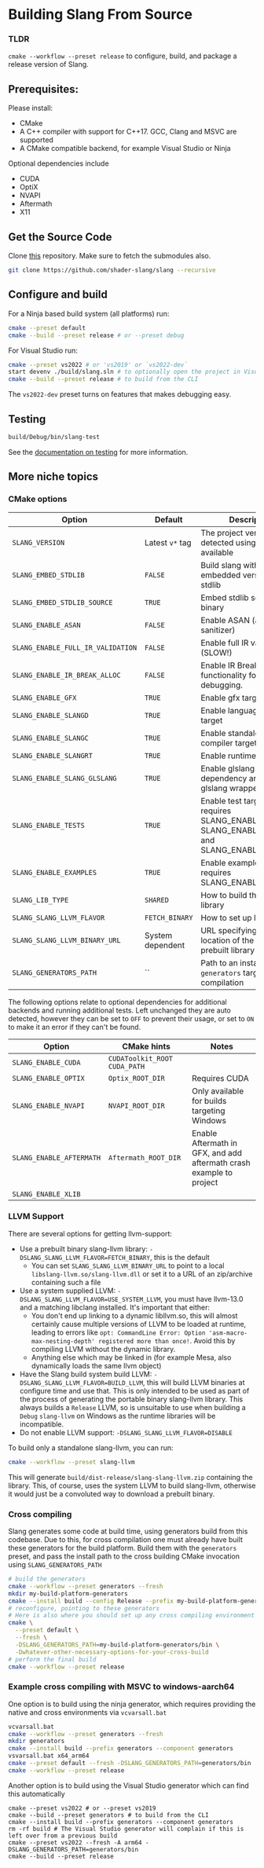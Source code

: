 # Building Slang From Source

### TLDR

`cmake --workflow --preset release` to configure, build, and package a release
version of Slang.

## Prerequisites:

Please install:

- CMake
- A C++ compiler with support for C++17. GCC, Clang and MSVC are supported
- A CMake compatible backend, for example Visual Studio or Ninja

Optional dependencies include

- CUDA
- OptiX
- NVAPI
- Aftermath
- X11

## Get the Source Code

Clone [this](https://github.com/shader-slang/slang) repository. Make sure to
fetch the submodules also.

```bash
git clone https://github.com/shader-slang/slang --recursive
```

## Configure and build

For a Ninja based build system (all platforms) run:
```bash
cmake --preset default
cmake --build --preset release # or --preset debug
```

For Visual Studio run:
```bash
cmake --preset vs2022 # or 'vs2019' or `vs2022-dev`
start devenv ./build/slang.sln # to optionally open the project in Visual Studio
cmake --build --preset release # to build from the CLI
```

The `vs2022-dev` preset turns on features that makes debugging easy.

## Testing

```bash
build/Debug/bin/slang-test
```

See the [documentation on testing](../tools/slang-test/README.md) for more information.

## More niche topics

### CMake options

| Option                            | Default          | Description                                                        |
|-----------------------------------|------------------|--------------------------------------------------------------------|
| `SLANG_VERSION`                   | Latest `v*` tag  | The project version, detected using git if available               |
| `SLANG_EMBED_STDLIB`              | `FALSE`          | Build slang with an embedded version of the stdlib                 |
| `SLANG_EMBED_STDLIB_SOURCE`       | `TRUE`           | Embed stdlib source in the binary                                  |
| `SLANG_ENABLE_ASAN`               | `FALSE`          | Enable ASAN (address sanitizer)                                    |
| `SLANG_ENABLE_FULL_IR_VALIDATION` | `FALSE`          | Enable full IR validation (SLOW!)                                  |
| `SLANG_ENABLE_IR_BREAK_ALLOC`     | `FALSE`          | Enable IR BreakAlloc functionality for debugging.                  |
| `SLANG_ENABLE_GFX`                | `TRUE`           | Enable gfx targets                                                 |
| `SLANG_ENABLE_SLANGD`             | `TRUE`           | Enable language server target                                      |
| `SLANG_ENABLE_SLANGC`             | `TRUE`           | Enable standalone compiler target                                  |
| `SLANG_ENABLE_SLANGRT`            | `TRUE`           | Enable runtime target                                              |
| `SLANG_ENABLE_SLANG_GLSLANG`      | `TRUE`           | Enable glslang dependency and slang-glslang wrapper target         |
| `SLANG_ENABLE_TESTS`              | `TRUE`           | Enable test targets, requires SLANG_ENABLE_GFX, SLANG_ENABLE_SLANGD and SLANG_ENABLE_SLANGRT |
| `SLANG_ENABLE_EXAMPLES`           | `TRUE`           | Enable example targets, requires SLANG_ENABLE_GFX                  |
| `SLANG_LIB_TYPE`                  | `SHARED`         | How to build the slang library                                     |
| `SLANG_SLANG_LLVM_FLAVOR`         | `FETCH_BINARY`   | How to set up llvm support                                         |
| `SLANG_SLANG_LLVM_BINARY_URL`     | System dependent | URL specifying the location of the slang-llvm prebuilt library     |
| `SLANG_GENERATORS_PATH`           | ``               | Path to an installed `all-generators` target for cross compilation |

The following options relate to optional dependencies for additional backends
and running additional tests. Left unchanged they are auto detected, however
they can be set to `OFF` to prevent their usage, or set to `ON` to make it an
error if they can't be found.

| Option                   | CMake hints                    | Notes                                                               |
|--------------------------|--------------------------------|---------------------------------------------------------------------|
| `SLANG_ENABLE_CUDA`      | `CUDAToolkit_ROOT` `CUDA_PATH` |                                                                     |
| `SLANG_ENABLE_OPTIX`     | `Optix_ROOT_DIR`               | Requires CUDA                                                       |
| `SLANG_ENABLE_NVAPI`     | `NVAPI_ROOT_DIR`               | Only available for builds targeting Windows                         |
| `SLANG_ENABLE_AFTERMATH` | `Aftermath_ROOT_DIR`           | Enable Aftermath in GFX, and add aftermath crash example to project |
| `SLANG_ENABLE_XLIB`      |                                |                                                                     |

### LLVM Support

There are several options for getting llvm-support:

- Use a prebuilt binary slang-llvm library: `-DSLANG_SLANG_LLVM_FLAVOR=FETCH_BINARY`,
  this is the default
    - You can set `SLANG_SLANG_LLVM_BINARY_URL` to point to a local
      `libslang-llvm.so/slang-llvm.dll` or set it to a URL of an zip/archive
      containing such a file
- Use a system supplied LLVM: `-DSLANG_SLANG_LLVM_FLAVOR=USE_SYSTEM_LLVM`, you
  must have llvm-13.0 and a matching libclang installed. It's important that
  either:
    - You don't end up linking to a dynamic libllvm.so, this will almost
      certainly cause multiple versions of LLVM to be loaded at runtime,
      leading to errors like `opt: CommandLine Error: Option
      'asm-macro-max-nesting-depth' registered more than once!`. Avoid this by
      compiling LLVM without the dynamic library.
    - Anything else which may be linked in (for example Mesa, also dynamically
      loads the same llvm object)
- Have the Slang build system build LLVM:
  `-DSLANG_SLANG_LLVM_FLAVOR=BUILD_LLVM`, this will build LLVM binaries at
  configure time and use that. This is only intended to be used as part of the
  process of generating the portable binary slang-llvm library. This always
  builds a `Release` LLVM, so is unsuitable to use when building a `Debug`
  `slang-llvm` on Windows as the runtime libraries will be incompatible.
- Do not enable LLVM support: `-DSLANG_SLANG_LLVM_FLAVOR=DISABLE`

To build only a standalone slang-llvm, you can run:

```bash
cmake --workflow --preset slang-llvm
```

This will generate `build/dist-release/slang-slang-llvm.zip` containing the
library. This, of course, uses the system LLVM to build slang-llvm, otherwise
it would just be a convoluted way to download a prebuilt binary.

### Cross compiling

Slang generates some code at build time, using generators build from this
codebase. Due to this, for cross compilation one must already have built these
generators for the build platform. Build them with the `generators` preset, and
pass the install path to the cross building CMake invocation using
`SLANG_GENERATORS_PATH`

```bash
# build the generators
cmake --workflow --preset generators --fresh
mkdir my-build-platform-generators
cmake --install build --config Release --prefix my-build-platform-generators --component generators
# reconfigure, pointing to these generators
# Here is also where you should set up any cross compiling environment
cmake \
  --preset default \
  --fresh \
  -DSLANG_GENERATORS_PATH=my-build-platform-generators/bin \
  -Dwhatever-other-necessary-options-for-your-cross-build
# perform the final build
cmake --workflow --preset release
```

### Example cross compiling with MSVC to windows-aarch64

One option is to build using the ninja generator, which requires providing the
native and cross environments via `vcvarsall.bat`

```bash
vcvarsall.bat
cmake --workflow --preset generators --fresh
mkdir generators
cmake --install build --prefix generators --component generators
vsvarsall.bat x64_arm64
cmake --preset default --fresh -DSLANG_GENERATORS_PATH=generators/bin
cmake --workflow --preset release
```

Another option is to build using the Visual Studio generator which can find
this automatically

```
cmake --preset vs2022 # or --preset vs2019
cmake --build --preset generators # to build from the CLI
cmake --install build --prefix generators --component generators
rm -rf build # The Visual Studio generator will complain if this is left over from a previous build
cmake --preset vs2022 --fresh -A arm64 -DSLANG_GENERATORS_PATH=generators/bin
cmake --build --preset release
```
